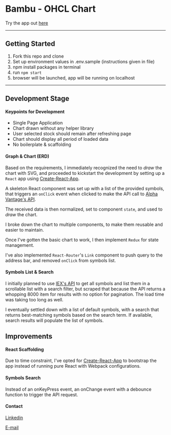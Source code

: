 **Bambu** - OHCL Chart
=====

Try the app out [here](https://ohclchart-shueze.surge.sh)

---

Getting Started
------
1. Fork this repo and clone
2. Set up environment values in .env.sample (instructions given in file)
3. npm install packages in terminal
4. run ```npm start```
5. browser will be launched, app will be running on localhost

---

Development Stage
------

#### Keypoints for Development
* Single Page Application
* Chart drawn without any helper library
* User selected stock should remain after refreshing page
* Chart should display all period of loaded data
* No boilerplate & scaffolding

#### Graph & Chart (ERD)
Based on the requirements, I immediately recognized the need to *draw* the chart with SVG, and proceeded to kickstart the development by setting up a `React` app using [Create-React-App](https://github.com/facebook/create-react-app).

A skeleton React component was set up with a list of the provided symbols, that triggers an `onClick` event when clicked to make the API call to [Alpha Vantage's API](https://www.alphavantage.co/).

The received data is then normalized, set to component `state`, and used to *draw* the chart.

I broke down the chart to multiple components, to make them reusable and easier to maintain.

Once I've gotten the basic chart to work, I then implement `Redux` for state management.

I've also implemented `React-Router`'s `Link` component to push query to the address bar, and removed `onClick` from symbols list.

#### Symbols List & Search
I initially planned to use [IEX's API](https://api.iextrading.com/1.0/ref-data/symbols) to get all symbols and list them in a scrollable list with a search filter, but scraped that because the API returns a whopping 8000 item for results with no option for pagination. The load time was taking too long as well.

I eventually settled down with a list of default symbols, with a search that returns best-matching symbols based on the search term. If available, search results will populate the list of symbols.

Improvements
------

#### React Scaffolding
Due to time constraint, I've opted for [Create-React-App](https://github.com/facebook/create-react-app) to bootstrap the app instead of running pure React with Webpack configurations.

#### Symbols Search
Instead of an onKeyPress event, an onChange event with a debounce function to trigger the API request. 

#### Contact
[Linkedin](https://www.linkedin.com/in/shueze/)

[E-mail](mailto:shueze@gmail.com)

